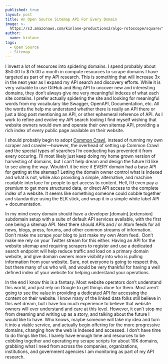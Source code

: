 ```yaml
---
published: true
layout: post
title: An Open Source Sitemap API For Every Domain
image: >-
  https://s3.amazonaws.com/kinlane-productions2/algo-rotoscope/square/file-00_00_35_50_los_angeles_square.jpg
author:
  name: kinlane
tags:
  - Open Source
  - Sitemap
---
```

I invest a lot of resources into spidering domains. I spend probably about $50.00 to $75.00 a month in compute resources to scrape domains I have targeted as part of my API research. This is something that will increase 3x in the next year as I expand my API search and discovery efforts. While it is very valuable to use GitHub and Bing API to uncover new and interesting domains, they don’t always give me very meaningful indexes of what each site contains. I prefer actually spidering the site and looking for meaningful words from my vocabulary like Swagger, OpenAPI, Documentation, etc. All the words the help me understand whether there is really an API there or just a blog post mentioning an API, or other ephemeral reference of API. As I work to refine and evolve my API search tooling I find myself wishing that website owners would own and operate their own sitemap API, providing a rich index of every public page available on their website.

I should probably begin to adopt [Common Crawl,](https://commoncrawl.org/) instead of running my own scraper and crawler—however, the overhead of setting up Common Crawl and the special types of searches I’m conducting has prevented it from every occuring. I’ll most likely just keep doing my home grown version of harvesting of domains, but I can’t help dream and design the future I’d like to see along the way. Wouldn’t it be nice if EVERY domain had a base API for getting at the sitemap? Letting the domain owner control what is indexed and what is not, while also providing a simple, alternative, and machine readable interface for people to get access to content. Hell, I’d even pay a premium to get more structured data, or direct API access to the complete index of a website. It seems like something someone could cobble together and standardize using the ELK stick, and wrap it in a simple white label API + documentation.

In my mind every domain should have a developer.\[domain\].\[extension\] subdomain setup with a suite of default API services available, with the first one being a sitemap API. Next there should APIs and / or Atom feeds for all news, blogs, press, forums, and other common streams of information. Don’t make me scrape your blog to just make my own Atom feed.  Don’t make me rely on your Twitter stream for this either. Having an API for the website sitemap and requiring scrapers to register and use a dedicated search endpoint will help reduce traffic and load on a primary domain website, and give domain owners more visibility into who is pulling information from your website. Sure, not everyone is going to respect this, but there many of us who will, and would be very thankful for having a well defined index of your website for helping understand your operations.

In the end I know this is a fantasy. Most website operators don’t understand this world, and just rely on Google to get things done for them. Most aren’t going to see the value in providing a dedicated API for accessing the content on their website. I know many of the linked data folks still believe in this wet dream, but i have too much experience to believe that website owners will ever understand and care at this level. However, it can’t stop me from dreaming and writing up as a story, and talking about the future I would like to have. Who knows, maybe someone will take my idea and turn it into a viable service, and actually begin offering for the more progressive domains, changing how the web is indexed and accessed. I don’t have time to do things like this. I barely have enough time and resources to be cobbling together and operating my scrape scripts for about 10K domains, grabbing what I need from across the companies, organizations, institutions, and government agencies I am monitoring as part of my API research.